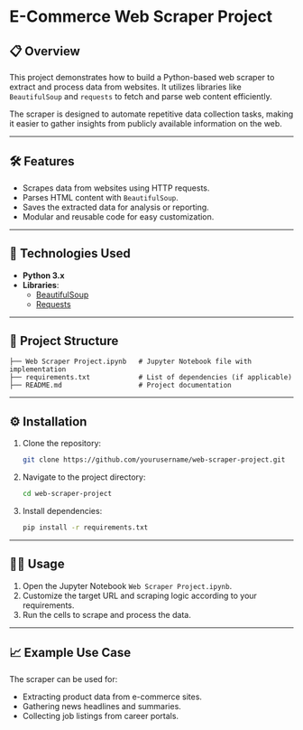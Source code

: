 # E-Commerce Web Scraper Project  

## 📋 Overview  
This project demonstrates how to build a Python-based web scraper to extract and process data from websites. It utilizes libraries like `BeautifulSoup` and `requests` to fetch and parse web content efficiently.  

The scraper is designed to automate repetitive data collection tasks, making it easier to gather insights from publicly available information on the web.  

---

## 🛠️ Features  
- Scrapes data from websites using HTTP requests.  
- Parses HTML content with `BeautifulSoup`.  
- Saves the extracted data for analysis or reporting.  
- Modular and reusable code for easy customization.  

---

## 🚀 Technologies Used  
- **Python 3.x**  
- **Libraries**:  
  - [BeautifulSoup](https://pypi.org/project/beautifulsoup4/)  
  - [Requests](https://pypi.org/project/requests/)  

---

## 📂 Project Structure  
```plaintext
├── Web Scraper Project.ipynb   # Jupyter Notebook file with implementation  
├── requirements.txt            # List of dependencies (if applicable)  
├── README.md                   # Project documentation  
```  

---

## ⚙️ Installation  
1. Clone the repository:  
   ```bash  
   git clone https://github.com/yourusername/web-scraper-project.git  
   ```  

2. Navigate to the project directory:  
   ```bash  
   cd web-scraper-project  
   ```  

3. Install dependencies:  
   ```bash  
   pip install -r requirements.txt  
   ```  

---

## 🧑‍💻 Usage  
1. Open the Jupyter Notebook `Web Scraper Project.ipynb`.  
2. Customize the target URL and scraping logic according to your requirements.  
3. Run the cells to scrape and process the data.  

---

## 📈 Example Use Case  
The scraper can be used for:  
- Extracting product data from e-commerce sites.  
- Gathering news headlines and summaries.  
- Collecting job listings from career portals.

